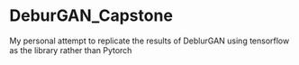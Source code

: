 # DeburGAN_Capstone
My personal attempt to replicate the results of DeblurGAN using tensorflow as the library rather than Pytorch
